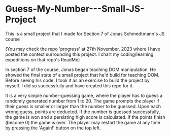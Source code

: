 # Guess-My-Number---Small-JS-Project
This is a small project that I made for Section 7 of Jonas Schmedtmann's JS course 

(You may check the repo 'progress' at 27th November, 2023 where I have posted the context surrounding this project. I chart my coding/learning expeditions on that repo's ReadMe)

In section 7 of the course, Jonas began teaching DOM manipulation. He showed the final state of a small project that he'd build for teaching DOM.
Before seeing his code, I took it as an exercise to build the project by myself. I did so successfully and have created this repo for it. 

It is a very simple number-guessing game, where the player has to guess a randomly generated number from 1 to 20. The game prompts the player if their guess is smaller or larger than the 
number to be guessed. Upon each wrong guess, points are deducted. If the number is guessed successfully, the game is won and a persisting high score is calculated. If the points finish (become 0) 
the game is over. The player may restart the game at any time by pressing the 'Again!' button on the top left. 


